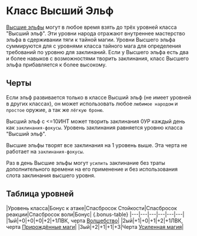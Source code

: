 # Класс Высший Эльф

<plate type="class" name="Высший эльф" subtype="Класс" img="highelfclass.png"
hitdice="d8" sp1="2+ИНТМОДx4" sp="2+ИНТМОД" skills="Концентрация, Изготовление, Дипломатия, Знания, Слух, Проницательность, Чары, Внимание">
[Высшие эльфы](./highelves.md) могут в любое время взять до трёх уровней класса "Высший эльф". Эти уровни народа отражают внутреннее мастерство эльфа в сдерживании тяги к тайной магии. Уровни Высшего эльфа суммируются для с уровнями класса тайного мага для определения требований по уровню для заклинаний. Если у Высшего эльфа есть два и более навыков с возможностями творить заклинания, класс Высшего эльфа прибавляется к более высокому.
</plate>

## Черты

<plate name="Владение снаряжением" subtype="Черта" img="weaponsmith.png">

  Если эльф развивается только в классе Высший эльф (не имеет уровней в других классах), он может использовать любое `любимое народом` и `простое` оружие, а так же `лёгкую броню`.
</plate>

<plate name="Волшебство" subtype="Черта" img="spellike.png">

  Высший эльф с <=10ИНТ может творить заклинания 0УР каждый день как `заклинания-фокусы`. Уровень заклинания равняется уровню класса "Высший эльф". 
</plate>

<plate name="Прирождённые маги" subtype="Черта" img="mage.png">

 Высшие эльфы творят все заклинания на 1 уровень выше. Эта черта не работает на `заклинания-фокусы`.
</plate>

<plate name="Усиленная магия" subtype="Черта" img="magicaddition.png">

 Раз в день Высшие эльфы могут `усилить` заклинание без траты дополнительного времени на его применение и без использования слота заклинания высшего уровня.
</plate>


## Таблица уровней

|Уровень класса|Бонус к атаке|Спасбросок Стойкости|Спасбросок реакции|Спасбросок воли|Бонус| {.bonus-table}
|---|---|---|---|---|---|
|1ый|+0|+0|+0|+2|+1ЛВК, черта [Волшебство](#Волшебство)|
|2ый|+1|+0|+1|+2|+1ЛВК, черта [Прирождённые маги](#Прирождённые-маги)|
|3ый|+2|+1|+1|+3|Черта [Усиленная магия](#Усиленная-магия)|